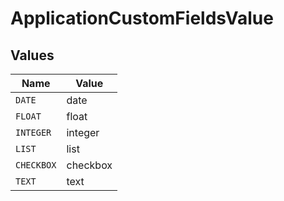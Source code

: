 # ApplicationCustomFieldsValue


## Values

| Name       | Value      |
| ---------- | ---------- |
| `DATE`     | date       |
| `FLOAT`    | float      |
| `INTEGER`  | integer    |
| `LIST`     | list       |
| `CHECKBOX` | checkbox   |
| `TEXT`     | text       |